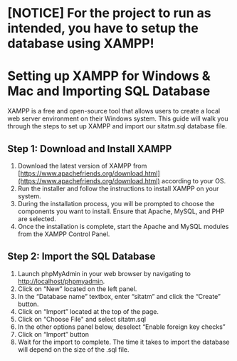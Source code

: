 # [NOTICE] For the project to run as intended, you have to setup the database using XAMPP!
# Setting up XAMPP for Windows & Mac and Importing SQL Database

XAMPP is a free and open-source tool that allows users to create a local web server environment on their Windows system. This guide will walk you through the steps to set up XAMPP and import our  sitatm.sql database file.

## Step 1: Download and Install XAMPP

1.  Download the latest version of XAMPP from [https://www.apachefriends.org/download.html](https://www.apachefriends.org/download.html) according to your OS.
2.  Run the installer and follow the instructions to install XAMPP on your system.
3.  During the installation process, you will be prompted to choose the components you want to install. Ensure that Apache, MySQL, and PHP are selected.
4.  Once the installation is complete, start the Apache and MySQL modules from the XAMPP Control Panel.

## Step 2: Import the SQL Database

1.  Launch phpMyAdmin in your web browser by navigating to [http://localhost/phpmyadmin](http://localhost/phpmyadmin).
2. Click on “New” located on the left panel.
3. In the “Database name” textbox, enter “sitatm” and click the “Create” button.
4. Click on “Import” located at the top of the page.
5. Click on “Choose File" and select sitatm.sql
6. In the other options panel below, deselect “Enable foreign key checks”
7. Click on “Import” button
8. Wait for the import to complete. The time it takes to import the database will depend on the size of the .sql file.
